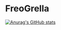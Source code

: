 # FreoGrella



[![Anurag's GitHub stats](https://github-readme-stats.vercel.app/api?username=Fre0Grella)](https://github.com/anuraghazra/github-readme-stats)
